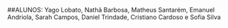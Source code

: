 ##ALUNOS: Yago Lobato, Nathã Barbosa, Matheus Santarém, Emanuel Andriola, Sarah Campos, Daniel Trindade, Cristiano Cardoso e Sofia Silva
